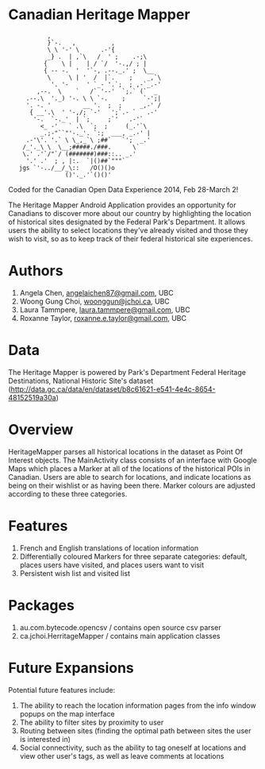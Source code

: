 Canadian Heritage Mapper
==============

               ,
               }`-.   ,          ,
               \ \ '-' \      .-'{
               _} .  | ,`\   /  ' ;    .-;\
              {    \ |    | / `/  '-.,/ ; |
              { -- -.  '  '`-, .--._.' ;  \__
               \     \ | '  /  |`.    ;    _,`\
                '. '-     ' `_- '.`;  ; ,-`_.-'
            ,--.  \    `   /` '--'  `;.` (`  _
         .--.\  '._) '-. \ \ `-.    ;     `-';|
         '. -. '         __ '.  ;  ;     _,-' /
          { __'.\  ' '-,/; `-'   ';`.- `   .-'
           '-.  `-._'  | `;     ;`'   .-'`
             <_ -'   ` .\  `;  ;     (_.'`\
             _.;-"``"'-._'. `:;  ___, _.-' |
         .-'\'. '.` \ \_,_`\ ;##`   `';  _.'
        /_'._\ \  \__;#####./###.      \`
        \.' .'`/"`/ (#######)###::.. _.'
         '.' .'  ; , |:.  `|()##`"""` 
       jgs `'-../__/_\::   /O()()o
                    ()'._.'`()()'
                    

Coded for the Canadian Open Data Experience 2014, Feb 28-March 2!

The Heritage Mapper Android Application provides an opportunity for Canadians to discover more about our country by highlighting the location of historical sites designated by the Federal Park's Department. It allows users the ability to select locations they've already visited and those they wish to visit, so as to keep track of their federal historical site experiences. 



Authors
==============
1. Angela Chen, angelaichen87@gmail.com, UBC
2. Woong Gung Choi, woonggun@jchoi.ca, UBC
3. Laura Tammpere, laura.tammpere@gmail.com, UBC
4. Roxanne Taylor, roxanne.e.taylor@gmail.com, UBC
  

Data
==============
The Heritage Mapper is powered by Park's Department Federal Heritage Destinations, National Historic Site's dataset (http://data.gc.ca/data/en/dataset/b8c61621-e541-4e4c-8654-48152519a30a)

Overview
==============

HeritageMapper parses all historical locations in the dataset as Point Of Interest objects. The MainActivity class consists of an interface with Google Maps which places a Marker at all of the locations of the historical POIs in Canadian. Users are able to search for locations, and indicate locations as being on their wishlist or as having been there. Marker colours are adjusted according to these three categories.

Features
==============
1. French and English translations of location information
2. Differentially coloured Markers for three separate categories: default, places users have visited, and places users want to visit
3. Persistent wish list and visited list

Packages
==============
1. au.com.bytecode.opencsv / contains open source csv parser
2. ca.jchoi.HerritageMapper / contains main application classes

Future Expansions
==============

Potential future features include:
1. The ability to reach the location information pages from the info window popups on the map interface
2. The ability to filter sites by proximity to user
3. Routing between sites (finding the optimal path between sites the user is interested in)
4. Social connectivity, such as the ability to tag oneself at locations and view other user's tags, as well as leave comments at locations
